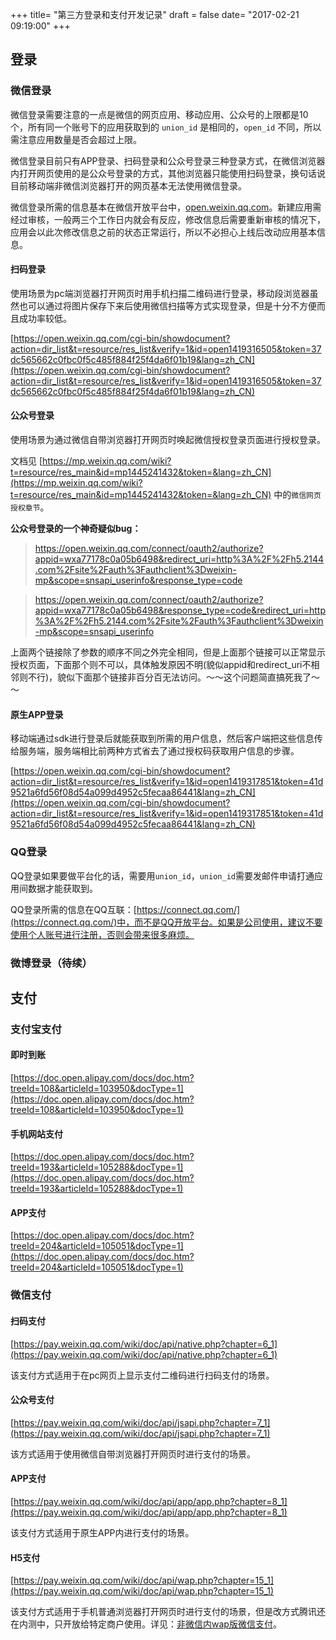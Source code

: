 +++
title= "第三方登录和支付开发记录"
draft = false
date= "2017-02-21 09:19:00"
+++

## 登录

### 微信登录

微信登录需要注意的一点是微信的网页应用、移动应用、公众号的上限都是10个，所有同一个账号下的应用获取到的 `union_id` 是相同的，`open_id` 不同，所以需注意应用数量是否会超过上限。

微信登录目前只有APP登录、扫码登录和公众号登录三种登录方式，在微信浏览器内打开网页使用的是公众号登录的方式，其他浏览器只能使用扫码登录，换句话说目前移动端非微信浏览器打开的网页基本无法使用微信登录。

微信登录所需的信息基本在微信开放平台中，[open.weixin.qq.com](open.weixin.qq.com)。新建应用需经过审核，一般两三个工作日内就会有反应，修改信息后需要重新审核的情况下，应用会以此次修改信息之前的状态正常运行，所以不必担心上线后改动应用基本信息。

#### 扫码登录

使用场景为pc端浏览器打开网页时用手机扫描二维码进行登录，移动段浏览器虽然也可以通过将图片保存下来后使用微信扫描等方式实现登录，但是十分不方便而且成功率较低。

[https://open.weixin.qq.com/cgi-bin/showdocument?action=dir_list&t=resource/res_list&verify=1&id=open1419316505&token=37dc565662c0fbc0f5c485f884f25f4da6f01b19&lang=zh_CN](https://open.weixin.qq.com/cgi-bin/showdocument?action=dir_list&t=resource/res_list&verify=1&id=open1419316505&token=37dc565662c0fbc0f5c485f884f25f4da6f01b19&lang=zh_CN)

#### 公众号登录

使用场景为通过微信自带浏览器打开网页时唤起微信授权登录页面进行授权登录。

文档见 [https://mp.weixin.qq.com/wiki?t=resource/res_main&id=mp1445241432&token=&lang=zh_CN](https://mp.weixin.qq.com/wiki?t=resource/res_main&id=mp1445241432&token=&lang=zh_CN) 中的`微信网页授权章节`。

**公众号登录的一个神奇疑似bug：**

> https://open.weixin.qq.com/connect/oauth2/authorize?appid=wxa77178c0a05b6498&redirect_uri=http%3A%2F%2Fh5.2144.com%2Fsite%2Fauth%3Fauthclient%3Dweixin-mp&scope=snsapi_userinfo&response_type=code

> https://open.weixin.qq.com/connect/oauth2/authorize?appid=wxa77178c0a05b6498&response_type=code&redirect_uri=http%3A%2F%2Fh5.2144.com%2Fsite%2Fauth%3Fauthclient%3Dweixin-mp&scope=snsapi_userinfo

上面两个链接除了参数的顺序不同之外完全相同，但是上面那个链接可以正常显示授权页面，下面那个则不可以，具体触发原因不明(貌似appid和redirect_uri不相邻则不行)，貌似下面那个链接非百分百无法访问。～～这个问题简直搞死我了～～

#### 原生APP登录

移动端通过sdk进行登录后就能获取到所需的用户信息，然后客户端把这些信息传给服务端，服务端相比前两种方式省去了通过授权码获取用户信息的步骤。

[https://open.weixin.qq.com/cgi-bin/showdocument?action=dir_list&t=resource/res_list&verify=1&id=open1419317851&token=41d9521a6fd56f08d54a099d4952c5fecaa86441&lang=zh_CN](https://open.weixin.qq.com/cgi-bin/showdocument?action=dir_list&t=resource/res_list&verify=1&id=open1419317851&token=41d9521a6fd56f08d54a099d4952c5fecaa86441&lang=zh_CN)

### QQ登录

QQ登录如果要做平台化的话，需要用`union_id`，`union_id`需要发邮件申请打通应用间数据才能获取到。

QQ登录所需的信息在QQ互联：[https://connect.qq.com/](https://connect.qq.com/)中，而不是QQ开放平台。如果是公司使用，建议不要使用个人账号进行注册，否则会带来很多麻烦。

### 微博登录（待续）

## 支付

### 支付宝支付

#### 即时到账

[https://doc.open.alipay.com/docs/doc.htm?treeId=108&articleId=103950&docType=1](https://doc.open.alipay.com/docs/doc.htm?treeId=108&articleId=103950&docType=1)

#### 手机网站支付

[https://doc.open.alipay.com/docs/doc.htm?treeId=193&articleId=105288&docType=1](https://doc.open.alipay.com/docs/doc.htm?treeId=193&articleId=105288&docType=1)

#### APP支付

[https://doc.open.alipay.com/docs/doc.htm?treeId=204&articleId=105051&docType=1](https://doc.open.alipay.com/docs/doc.htm?treeId=204&articleId=105051&docType=1)

### 微信支付

#### 扫码支付

[https://pay.weixin.qq.com/wiki/doc/api/native.php?chapter=6_1](https://pay.weixin.qq.com/wiki/doc/api/native.php?chapter=6_1)

该支付方式适用于在pc网页上显示支付二维码进行扫码支付的场景。

#### 公众号支付

[https://pay.weixin.qq.com/wiki/doc/api/jsapi.php?chapter=7_1](https://pay.weixin.qq.com/wiki/doc/api/jsapi.php?chapter=7_1)

该方式适用于使用微信自带浏览器打开网页时进行支付的场景。

#### APP支付

[https://pay.weixin.qq.com/wiki/doc/api/app/app.php?chapter=8_1](https://pay.weixin.qq.com/wiki/doc/api/app/app.php?chapter=8_1)

该支付方式适用于原生APP内进行支付的场景。

#### H5支付

[https://pay.weixin.qq.com/wiki/doc/api/wap.php?chapter=15_1](https://pay.weixin.qq.com/wiki/doc/api/wap.php?chapter=15_1)

该支付方式适用于手机普通浏览器打开网页时进行支付的场景，但是改方式腾讯还在内测中，只开放给特定商户使用。详见：[非微信内wap版微信支付](http://www.xxdafa.com/article?id=56965123b8063f1a058b456f)。





